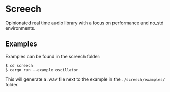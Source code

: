 # Screech

Opinionated real time audio library with a focus on performance and no_std environments.

## Examples
Examples can be found in the screech folder:
```
$ cd screech
$ cargo run --example oscillator
```

This will generate a .wav file next to the example in the `./screech/examples/` folder.
